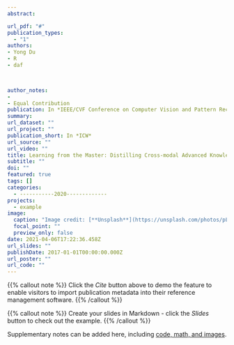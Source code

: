 ```yaml
---
abstract: 

url_pdf: "#"
publication_types:
  - "1"
authors: 
- Yong Du
- R 
- daf


  
author_notes: 
- 
- Equal Contribution
publication: In *IEEE/CVF Conference on Computer Vision and Pattern Recognition*
summary: 
url_dataset: ""
url_project: ""
publication_short: In *ICW*
url_source: ""
url_video: ""
title: Learning from the Master: Distilling Cross-modal Advanced Knowledge for Lip Reading
subtitle: ""
doi: ""
featured: true
tags: []
categories:
  - -----------2020-------------
projects:
  - example
image:
  caption: "Image credit: [**Unsplash**](https://unsplash.com/photos/pLCdAaMFLTE)"
  focal_point: ""
  preview_only: false
date: 2021-04-06T17:22:36.458Z
url_slides: ""
publishDate: 2017-01-01T00:00:00.000Z
url_poster: ""
url_code: ""
---
```


{{% callout note %}}
Click the *Cite* button above to demo the feature to enable visitors to import publication metadata into their reference management software.
{{% /callout %}}

{{% callout note %}}
Create your slides in Markdown - click the *Slides* button to check out the example.
{{% /callout %}}

Supplementary notes can be added here, including [code, math, and images](https://wowchemy.com/docs/writing-markdown-latex/).
